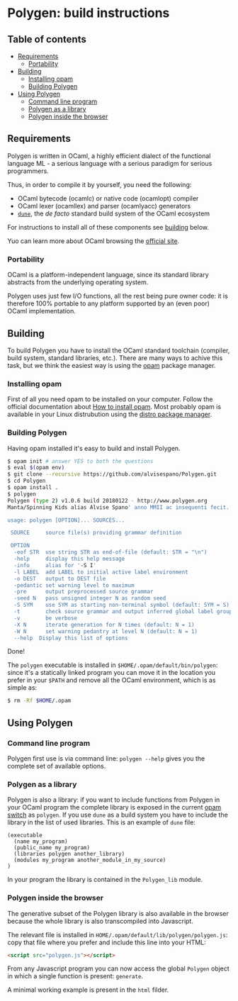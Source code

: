 # Polygen: build instructions

## Table of contents

* [Requirements](#requirements)
  + [Portability](#portability)
* [Building](#building)
  + [Installing opam](#installing-opam)
  + [Building Polygen](#building-polygen)
* [Using Polygen](#using-polygen)
  + [Command line program](#command-line-program)
  + [Polygen as a library](#polygen-as-a-library)
  + [Polygen inside the browser](#polygen-inside-the-browser)

## Requirements

Polygen is written in OCaml, a highly efficient dialect of the functional language ML - a serious language with a serious paradigm for serious programmers.

Thus, in order to compile it by yourself, you need the following:

 - OCaml bytecode (ocamlc) or native code (ocamlopt) compiler
 - OCaml lexer (ocamllex) and parser (ocamlyacc) generators
 - [`dune`](https://dune.readthedocs.io/en/stable/), the _de facto_ standard build system of the OCaml ecosystem

For instructions to install all of these components see [building](#building) below.


Yuo can learn more about OCaml browsing the [official site](https://ocaml.org/).


### Portability

OCaml is a platform-independent language, since its standard library abstracts from the underlying operating system.

Polygen uses just few I/O functions, all the rest being pure owner code: it is therefore 100% portable to any platform supported by an (even poor) OCaml implementation.

## Building

To build Polygen you have to install the OCaml standard toolchain (compiler, build system, standard libraries, etc.). There are many ways to achive this task, but we think the easiest way is using the [opam](https://opam.ocaml.org/) package manager.

### Installing opam

First of all you need opam to be installed on your computer. Follow the official documentation about [How to install opam](https://opam.ocaml.org/doc/Install.html). Most probably opam is available in your Linux distrubution using the [distro package manager](https://opam.ocaml.org/doc/Install.html#Using-your-distribution-39-s-package-system).

### Building Polygen

Having opam installed it's easy to build and install Polygen.

```bash
$ opam init # answer YES to both the questions
$ eval $(opam env)
$ git clone --recursive https://github.com/alvisespano/Polygen.git
$ cd Polygen
$ opam install .
$ polygen
Polygen (type 2) v1.0.6 build 20180122 - http://www.polygen.org
Manta/Spinning Kids alias Alvise Spano' anno MMII ac insequenti fecit.

usage: polygen [OPTION]... SOURCES...

 SOURCE     source file(s) providing grammar definition

 OPTION
  -eof STR  use string STR as end-of-file (default: STR = "\n")
  -help     display this help message
  -info     alias for '-S I'
  -l LABEL  add LABEL to initial active label environment
  -o DEST   output to DEST file
  -pedantic set warning level to maximum
  -pre      output preprocessed source grammar
  -seed N   pass unsigned integer N as random seed
  -S SYM    use SYM as starting non-terminal symbol (default: SYM = S)
  -t        check source grammar and output inferred global label groups
  -v        be verbose
  -X N      iterate generation for N times (default: N = 1)
  -W N      set warning pedantry at level N (default: N = 1)
  --help  Display this list of options
```

Done!

The `polygen` executable is installed in `$HOME/.opam/default/bin/polygen`: since it's a statically linked program you can move it in the location you prefer in your `$PATH` and remove all the OCaml environment, which is as simple as:

```bash
$ rm -Rf $HOME/.opam
```

## Using Polygen

### Command line program

Polygen first use is via command line: `polygen --help` gives you the complete set of available options.
### Polygen as a library

Polygen is also a library: if you want to include functions from Polygen in your OCaml program the complete library is exposed in the current [opam switch](https://opam.ocaml.org/doc/Usage.html#opam-switch) as `polygen`. If you use `dune` as a build system you have to include the library in the list of used libraries. This is an example of `dune` file:

```
(executable
  (name my_program)
  (public_name my_program)
  (libraries polygen another_library)
  (modules my_program another_module_in_my_source)
)
```

In your program the library is contained in the `Polygen_lib` module.

### Polygen inside the browser

The generative subset of the Polygen library is also available in the browser because the whole library is also transcompiled into Javascript.

The relevant file is installed in `HOME/.opam/default/lib/polygen/polygen.js`: copy that file where you prefer and include this line into your HTML:

```html
<script src="polygen.js"></script>
```

From any Javascript program you can now access the global `Polygen` object in which a single function is present: `generate`.

A minimal working example is present in the `html` filder.
